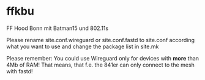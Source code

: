 # ffkbu
FF Hood Bonn mit Batman15 und 802.11s


Please rename site.conf.wireguard or site.conf.fastd to site.conf according what you want to use and change the package list in site.mk

Please remember:
You could use Wireguard only for devices with __more__ than 4Mb of RAM! That means, that f.e. the 841er can only connect to the mesh with fastd!
